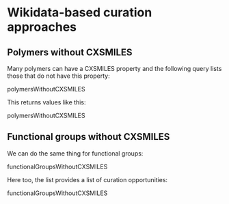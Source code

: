 # Wikidata-based curation approaches

## Polymers without CXSMILES

Many polymers can have a CXSMILES property and the following query lists those that do not
have this property:

<sparql>polymersWithoutCXSMILES</sparql>

This returns values like this:

<out limit="5">polymersWithoutCXSMILES</out>

## Functional groups without CXSMILES

We can do the same thing for functional groups:

<sparql>functionalGroupsWithoutCXSMILES</sparql>

Here too, the list provides a list of curation opportunities:

<out limit="5">functionalGroupsWithoutCXSMILES</out>
